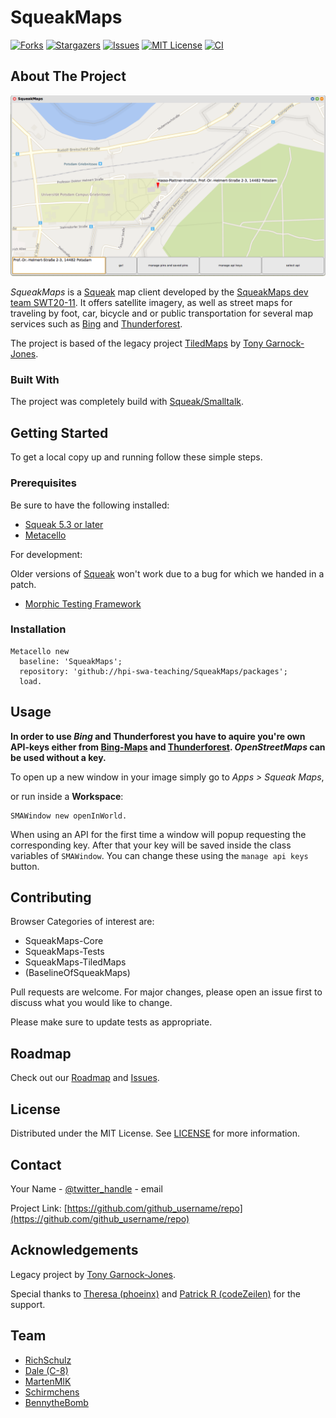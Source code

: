 # SqueakMaps

[![Forks][forks-shield]][forks-url]
[![Stargazers][stars-shield]][stars-url]
[![Issues][issues-shield]][issues-url]
[![MIT License][license-shield]][license-url]
[![CI][ci-shield]][ci-url]

## About The Project

![SqueakMaps GUI][img-dir]

_SqueakMaps_ is a [Squeak][squeak-url] map client developed by the [SqueakMaps dev team SWT20-11](#Team). It offers satellite imagery, as well as street maps for traveling by foot, car, bicycle and or public transportation for several map services such as [Bing][bing-maps-url] and [Thunderforest][thunderforest-url].

The project is based of the legacy project [TiledMaps][tiledmaps-url] by [Tony Garnock-Jones][tony-jones-url].

### Built With

The project was completely build with [Squeak/Smalltalk][squeak-url].

## Getting Started

To get a local copy up and running follow these simple steps.

### Prerequisites

Be sure to have the following installed:

* [Squeak 5.3 or later](squeak-url)
* [Metacello](metacello-url)

For development:

Older versions of [Squeak](squeak-url) won't work due to a bug for which we handed in a patch.

* [Morphic Testing Framework](mtf-url)

### Installation

```smalltalk
Metacello new
  baseline: 'SqueakMaps';
  repository: 'github://hpi-swa-teaching/SqueakMaps/packages';
  load.
```

## Usage

**In order to use _Bing_ and Thunderforest you have to aquire you're own API-keys either from [Bing-Maps][bing-maps-url] and [Thunderforest][thunderforest-url]. _OpenStreetMaps_ can be used without a key.**

To open up a new window in your image simply go to _Apps > Squeak Maps_,

or run inside a **Workspace**:

```smalltalk
SMAWindow new openInWorld.
```

When using an API for the first time a window will popup requesting the corresponding key. After that your key will be saved inside the class variables of `SMAWindow`. You can change these using the `manage api keys` button.

## Contributing

Browser Categories of interest are:

* SqueakMaps-Core
* SqueakMaps-Tests
* SqueakMaps-TiledMaps
* (BaselineOfSqueakMaps)

Pull requests are welcome. For major changes, please open an issue first to discuss what you would like to change.

Please make sure to update tests as appropriate.

## Roadmap

Check out our [Roadmap][project-url] and [Issues][issues-url].

## License

Distributed under the MIT License. See [LICENSE][license-url] for more information.

## Contact

Your Name - [@twitter_handle](https://twitter.com/twitter_handle) - email

Project Link: [https://github.com/github_username/repo](https://github.com/github_username/repo)

## Acknowledgements

Legacy project by [Tony Garnock-Jones][tony-jones-url].

Special thanks to [Theresa (phoeinx)](https://github.com/phoeinx) and [Patrick R (codeZeilen)](https://github.com/codeZeilen) for the support.

## Team

* [RichSchulz](https://github.com/RichSchulz)
* [Dale (C-8)](https://github.com/C-8)
* [MartenMIK](https://github.com/MartenMIK)
* [Schirmchens](https://github.com/Schirmchens)
* [BennytheBomb](https://github.com/BennytheBomb)

[img-dir]: img/SqueakMaps_GUI.png
[squeak-url]: https://squeak.org
[bing-maps-url]: https://www.bing.com/maps
[thunderforest-url]: https://www.thunderforest.com
[metacello-url]: https://github.com/Metacello/metacello
[ci-shield]: https://github.com/hpi-swa-teaching/SqueakMaps/workflows/CI/badge.svg?branch=dev
[ci-url]: https://github.com/hpi-swa-teaching/SqueakMaps/actions
[mtf-url]: https://github.com/hpi-swa-teaching/Morphic-Testing-Framework
[tiledmaps-url]: http://www.squeaksource.com/TiledMaps.html
[tony-jones-url]: http://www.squeaksource.com/@ieeBQfgrendEEft9/oZWC2ZTV?13
[project-url]: https://github.com/hpi-swa-teaching/SqueakMaps/projects
[issues-url]: https://github.com/hpi-swa-teaching/SqueakMaps/issues
[issues-shield]: https://img.shields.io/github/issues/hpi-swa-teaching/SqueakMaps
[forks-shield]: https://img.shields.io/github/forks/hpi-swa-teaching/SqueakMaps
[forks-url]: https://github.com/hpi-swa-teaching/SqueakMaps/network/members
[stars-shield]: https://img.shields.io/github/stars/hpi-swa-teaching/SqueakMaps
[stars-url]: https://github.com/hpi-swa-teaching/SqueakMaps/stargazers
[license-shield]: https://img.shields.io/github/license/hpi-swa-teaching/SqueakMaps
[license-url]: LICENSE
